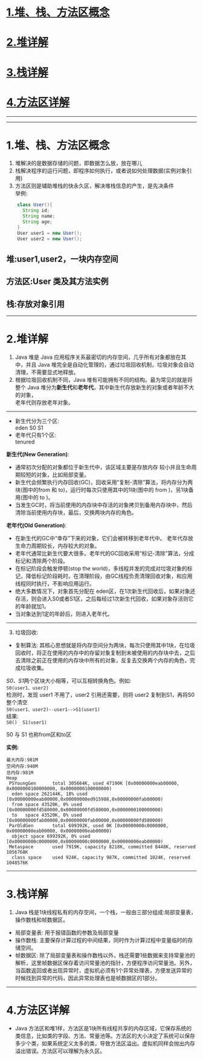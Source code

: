# [1.堆、栈、方法区概念](#1)
# [2.堆详解](#2)
# [3.栈详解](#3)
# [4.方法区详解](#4)



---
---
# <a id='1'>1.堆、栈、方法区概念</a>
1. 堆解决的是数据存储的问题，即数据怎么放，放在哪儿
2. 栈解决程序的运行问题，即程序如何执行，或者说如何处理数据(实例对象引用)
3. 方法区则是辅助堆栈的快永久区，解决堆栈信息的产生，是先决条件  
举例:  
``` java
    class User(){ 
      String id;
      String name;
      String age;
    }
    User user1 = new User();
    User user2 = new User();
```
## 堆:user1,user2，一块内存空间
## 方法区:User 类及其方法实例
## 栈:存放对象引用


---------
# <a id='2'>2.堆详解</a>
1. Java 堆是 Java 应用程序关系最密切的内存空间，几乎所有对象都放在其中，并且 Java 堆完全是自动化管理的，通过垃圾回收机制，垃圾对象会自动清理，不需要显式地释放。
2. 根据垃圾回收机制不同，Java 堆有可能拥有不同的结构。最为常见的就是将整个 Java 堆分为**新生代**和**老年代**。其中新生代存放新生的对象或者年龄不大的对象，        
老年代则存放老年对象。

---
- 新生代分为三个区:  
eden  S0  S1
- 老年代只有1个区:  
tenured

**新生代(New Generation)**:   
- 通常初次分配的对象都位于新生代中，该区域主要是存放内存
较小并且生命周期较短的对象，比如局部变量。  
- 新生代会频繁执行内存回收(GC)，回收采用“复制-清除”算法，将内存分为两块(图中的from 和 to)，运行时每次只使用其中的1块(图中的 from )，另1块备用(图中的 to )。  
- 当发生GC时，将当前使用的内存块中存活的对象拷贝到备用内存块中，然后清除当前使用内存块，最后，交换两块内存的角色。  

**老年代(Old Generation)**:   
- 在新生代的GC中“幸存”下来的对象，它们会被转移到老年代中。
老年代存放生命力周期较长，内存较大的对象。  
- 老年代通常比新生代要大很多。老年代的GC回收采用“标记-清除”算法，分成标记和清除两个阶段。  
- 在标记阶段会触发停顿(stop the world)，多线程并发的完成对垃圾对象的标记，降低标记阶段耗时。在清理阶段，由GC线程负责清理回收对象，和应用线程同时执行，不影响应用运行。  
- 绝大多数情况下，对象首先分配在 eden区，在1次新生代回收后，如果对象还存活，则会进入S0或者S1区，之后每经过1次新生代回收，如果对象存活则它的年龄就加1。
- 当对象达到1定的年龄后，则进入老年代。
---

 3. 垃圾回收:
- 复制算法:
其核心思想就是将内存空间分为两块，每次只使用其中1块，在垃圾回收时，将正在使用的内存中的存留对象复制到未被使用的内存块中去，之后去清除之前正在使用的内存块中所有的对象，反复去交换两个内存的角色，完成垃圾收集。

*S0、S1*两个区块大小相等，可以互相转换角色。例如:  
`S0(user1、user2)`   
检测时，发现 user1 不用了，user2 引用还需要，则将 user2 复制到S1，再将S0整个清空  
`S0(user1、user2)--user1-->S1(user1)`  
结果:  
`S0()  S1(user1)`

S0 与 S1 也称from区和to区

**实例:**  
```
最大内存:981M
空闲内存:940M
总内存:981M
Heap
 PSYoungGen      total 305664K, used 47190K [0x00000000eab00000, 0x0000000100000000, 0x0000000100000000)
  eden space 262144K, 18% used [0x00000000eab00000,0x00000000ed915988,0x00000000fab00000)
  from space 43520K, 0% used [0x00000000fd580000,0x00000000fd580000,0x0000000100000000)
  to   space 43520K, 0% used [0x00000000fab00000,0x00000000fab00000,0x00000000fd580000)
 ParOldGen       total 699392K, used 0K [0x00000000c0000000, 0x00000000eab00000, 0x00000000eab00000)
  object space 699392K, 0% used [0x00000000c0000000,0x00000000c0000000,0x00000000eab00000)
 Metaspace       used 7919K, capacity 8218K, committed 8448K, reserved 1056768K
  class space    used 924K, capacity 987K, committed 1024K, reserved 1048576K
```
----
# <a id='3'>3.栈详解</a>
1. Java 栈是1块线程私有的内存空间，一个栈，一般由三部分组成:局部变量表，操作数栈和帧数据区。  

- 局部变量表:
用于报错函数的参数及局部变量
- 操作数栈:
主要保存计算过程的中间结果，同时作为计算过程中变量临时的存储空间。
- 帧数据区:
除了局部变量表和操作数栈以外，栈还需要1些数据来支持常量池的解析，这里帧数据区保存着访问常量池的指针，方便程序访问常量池。另外，当函数返回或者出现异常时，虚拟机必须有1个异常处理表，方便发送异常的时候找到异常的代码，因此异常处理表也是帧数据区的1部分。


-------------
# <a id='4'>4.方法区详解</a>
- Java 方法区和堆1样，方法区是1块所有线程共享的内存区域，它保存系统的类信息，比如类的字段、方法、常量池等。方法区的大小决定了系统可以保存多少个类，如果系统定义太多的类，导致方法区溢出。虚拟机同样会抛出内存溢出错误。方法区可以理解为永久区。